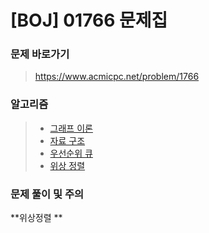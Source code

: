 # [BOJ] 01766 문제집

### 문제 바로가기

>  https://www.acmicpc.net/problem/1766

### 알고리즘

> - [그래프 이론](https://www.acmicpc.net/problem/tag/7)
> - [자료 구조](https://www.acmicpc.net/problem/tag/175)
> - [우선순위 큐](https://www.acmicpc.net/problem/tag/59)
> - [위상 정렬](https://www.acmicpc.net/problem/tag/78)

### 문제 풀이 및 주의

**위상정렬 **

